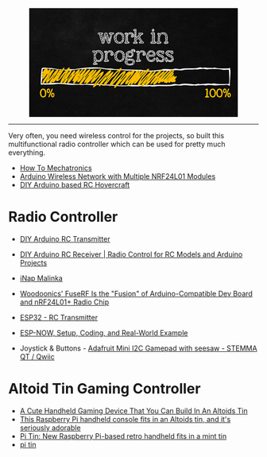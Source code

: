 <!--
Maintainer:   jeffskinnerbox@yahoo.com / www.jeffskinnerbox.me
Version:      0.0.0
-->


<div align="center">
<img src="https://raw.githubusercontent.com/jeffskinnerbox/blog/main/content/images/banners-bkgrds/work-in-progress.jpg"
    title="These materials require additional work and are not ready for general use." align="center" width=420px height=219px>
</div>
</div>


---------------


Very often, you need wireless control for the projects,
so built this multifunctional radio controller which can be used for pretty much everything.

* [How To Mechatronics](https://www.youtube.com/channel/UCmkP178NasnhR3TWQyyP4Gw)
* [Arduino Wireless Network with Multiple NRF24L01 Modules](https://howtomechatronics.com/tutorials/arduino/how-to-build-an-arduino-wireless-network-with-multiple-nrf24l01-modules/)
* [DIY Arduino based RC Hovercraft](https://howtomechatronics.com/projects/diy-arduino-based-rc-hovercraft/)

# Radio Controller

* [DIY Arduino RC Transmitter](https://howtomechatronics.com/projects/diy-arduino-rc-transmitter/)
* [DIY Arduino RC Receiver | Radio Control for RC Models and Arduino Projects](https://www.youtube.com/watch?v=tzNROquPEHQ)
* [iNap Malinka](https://www.hackster.io/leonek/inap-malinka-1ea718)
* [Woodoonics' FuseRF Is the "Fusion" of Arduino-Compatible Dev Board and nRF24L01+ Radio Chip](https://www.hackster.io/news/woodoonics-fuserf-is-the-fusion-of-arduino-compatible-dev-board-and-nrf24l01-radio-chip-c5b785bf4860)

* [ESP32 - RC Transmitter](https://www.thingiverse.com/thing:5757906)
* [ESP-NOW, Setup, Coding, and Real-World Example](https://www.youtube.com/watch?v=hB1pmuN63zc)

* Joystick & Buttons - [Adafruit Mini I2C Gamepad with seesaw - STEMMA QT / Qwiic](https://www.adafruit.com/product/5743)




# Altoid Tin Gaming Controller

* [A Cute Handheld Gaming Device That You Can Build In An Altoids Tin](https://hackaday.com/2025/03/21/a-cute-handheld-gaming-device-that-you-can-build-in-an-altoids-tin/)
* [This Raspberry Pi handheld console fits in an Altoids tin, and it's seriously adorable](https://www.xda-developers.com/raspberry-pi-console-altoids-tin/)
* [Pi Tin: New Raspberry Pi-based retro handheld fits in a mint tin](https://www.notebookcheck.net/Pi-Tin-New-Raspberry-Pi-based-retro-handheld-fits-in-a-mint-tin.984923.0.html)
* [pi tin](https://jackw01.github.io/pi-tin/index)

